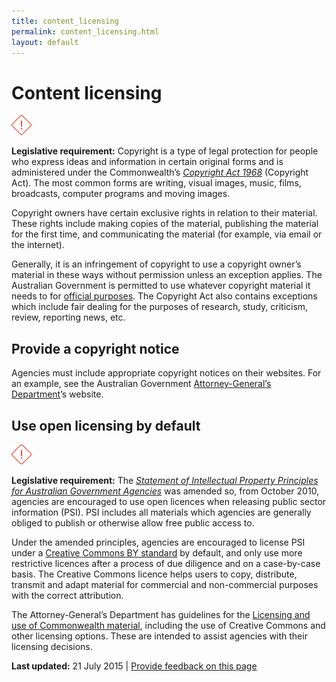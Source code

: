 ```yaml
---
title: content_licensing
permalink: content_licensing.html
layout: default
---
```

Content licensing
=================

![important](../../sites/g/files/net466/f/styles/large/public/importanticon.png%3Fitok=9UI4A82t)

**Legislative requirement:** Copyright is a type of legal protection for people who express ideas and information in certain original forms and is administered under the Commonwealth’s [*Copyright Act 1968*](http://www.comlaw.gov.au/Details/C2014C00291) (Copyright Act). The most common forms are writing, visual images, music, films, broadcasts, computer programs and moving images.

Copyright owners have certain exclusive rights in relation to their material. These rights include making copies of the material, publishing the material for the first time, and communicating the material (for example, via email or the internet).

Generally, it is an infringement of copyright to use a copyright owner’s material in these ways without permission unless an exception applies. The Australian Government is permitted to use whatever copyright material it needs to for [official purposes](http://www.ag.gov.au/RightsAndProtections/IntellectualProperty/Pages/Governmentuseofcopyrightmaterial.aspx). The Copyright Act also contains exceptions which include fair dealing for the purposes of research, study, criticism, review, reporting news, etc.

Provide a copyright notice
--------------------------

Agencies must include appropriate copyright notices on their websites. For an example, see the Australian Government [Attorney-General’s Department](http://www.ag.gov.au/Pages/Copyright.aspx)’s website.

Use open licensing by default
-----------------------------

![important](../../sites/g/files/net466/f/styles/large/public/importanticon.png%3Fitok=9UI4A82t)

**Legislative requirement:** The [*Statement of Intellectual Property Principles for Australian Government Agencies*](http://www.ag.gov.au/RightsAndProtections/IntellectualProperty/Pages/AustralianGovernmentIPrules.aspx) was amended so, from October 2010, agencies are encouraged to use open licences when releasing public sector information (PSI). PSI includes all materials which agencies are generally obliged to publish or otherwise allow free public access to.

Under the amended principles, agencies are encouraged to license PSI under a [Creative Commons BY standard](http://creativecommons.org/licenses/by/3.0/au/) by default, and only use more restrictive licences after a process of due diligence and on a case-by-case basis. The Creative Commons licence helps users to copy, distribute, transmit and adapt material for commercial and non-commercial purposes with the correct attribution.

The Attorney-General’s Department has guidelines for the [Licensing and use of Commonwealth material](http://www.ag.gov.au/RightsAndProtections/IntellectualProperty/Pages/LicensinganduseofCommonwealthmaterial.aspx), including the use of Creative Commons and other licensing options. These are intended to assist agencies with their licensing decisions.

**Last updated:** 21 July 2015 | [Provide feedback on this page](../../feedback%3Furl_from=Content%2520licensing.html)

